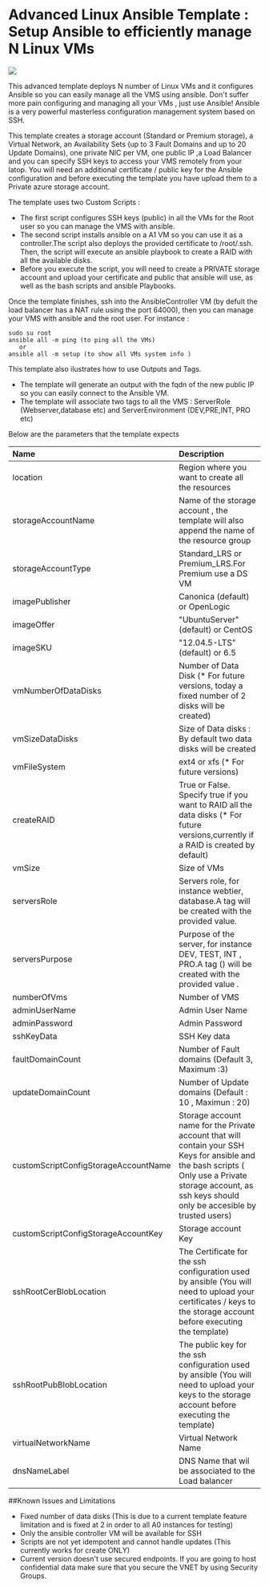 # Advanced Linux Ansible Template : Setup Ansible to efficiently manage N Linux VMs

<a href="https://azuredeploy.net/" target="_blank">
    <img src="http://azuredeploy.net/deploybutton.png"/>
</a>


This advanced template deploys N number of Linux VMs and it configures Ansible so you can easily manage all the VMS using ansible. Don't suffer more pain configuring and managing all your VMs , just use Ansible! Ansible is a very powerful masterless configuration management system based on SSH.

This template  creates a storage account (Standard or Premium storage), a Virtual Network, an Availability Sets (up to 3 Fault Domains and up to 20 Update Domains), one private NIC per VM, one public IP ,a Load Balancer and you can specify SSH keys to access your VMS remotely from your latop.
You will need an additional certificate / public key for the Ansible configuration and before executing the template you have upload them to a Private azure storage account.  

The template uses two Custom Scripts  :
 * The first script configures SSH keys (public) in all the VMs for the Root user so you can manage the VMS with ansible.
 * The second script installs ansible on a A1 VM so you can use it as a controller.The script also deploys the provided certificate to /root/.ssh. Then, the script will execute an ansible playbook to create a RAID with all the available disks.
 * Before you execute the script, you will need to create a PRIVATE storage account and upload your  certificate and public that ansible will use, as well as the bash scripts and ansible Playbooks.

 Once the template finishes, ssh into the AnsibleController VM (by defult the load balancer has a NAT rule using the port 64000), then you can manage your VMS with ansible and the root user. For instance : 

 ```
sudo su root
ansible all -m ping (to ping all the VMs) 
	or
ansible all -m setup (to show all VMs system info )
```

This template also ilustrates how to use Outputs and Tags.
 * The template will generate an output with the fqdn of the new public IP so you can easily connect to the Ansible VM.
 * The template will associate two tags to all the VMS : ServerRole (Webserver,database etc) and ServerEnvironment (DEV,PRE,INT, PRO etc)

Below are the parameters that the template expects

| Name   | Description    |
|:--- |:---|
| location  | Region where you want to create all the resources |
| storageAccountName  | Name of the storage account , the template will also append the name of the resource group |
| storageAccountType  | Standard_LRS or Premium_LRS.For Premium use a DS VM |
| imagePublisher | Canonica (default) or OpenLogic |
| imageOffer | "UbuntuServer" (default) or CentOS |
| imageSKU | "12.04.5-LTS" (default) or 6.5 |
| vmNumberOfDataDisks | Number of Data Disk (* For future versions, today a fixed number of 2 disks will be created) |
| vmSizeDataDisks  | Size of Data disks : By default two data disks will be created |
| vmFileSystem | ext4 or xfs (* For future versions) |
| createRAID | True or False. Specify true if you want to RAID all the data disks (* For future versions,currently if a RAID is created by default)  |
| vmSize | Size of VMs |
| serversRole | Servers role, for instance webtier, database.A tag will be created with the provided value. |
| serversPurpose | Purpose of the server, for instance DEV, TEST, INT , PRO.A tag () will be created with the provided value . |
| numberOfVms | Number of VMS |
| adminUserName | Admin User Name |
| adminPassword | Admin Password |
| sshKeyData | SSH Key data |
| faultDomainCount | Number of Fault domains (Default 3, Maximum :3) |
| updateDomainCount | Number of Update domains (Default : 10 , Maximun : 20) |
| customScriptConfigStorageAccountName |  Storage account name for the Private account that will contain your SSH Keys for ansible and the bash scripts ( Only use a Private storage account, as ssh keys should only be accesible by trusted users) |
| customScriptConfigStorageAccountKey | Storage account Key  |
| sshRootCerBlobLocation | The Certificate for the ssh configuration used by ansible (You will need to upload your certificates / keys to the storage account before executing the template) |
| sshRootPubBlobLocation| The public key for the ssh configuration used by ansible (You will need to upload your keys to the storage account before executing the template)|
| virtualNetworkName| Virtual Network Name|
| dnsNameLabel | DNS Name that wil be associated to the Load balancer|


##Known Issues and Limitations
- Fixed number of data disks (This is due to a current template feature limitation and is fixed at 2 in order to all A0 instances for testing)
- Only the ansible controller VM will be available for SSH
- Scripts are not yet idempotent and cannot handle updates (This currently works for create ONLY)
- Current version doesn't use secured endpoints. If you are going to host confidential data make sure that you secure the VNET by using Security Groups.